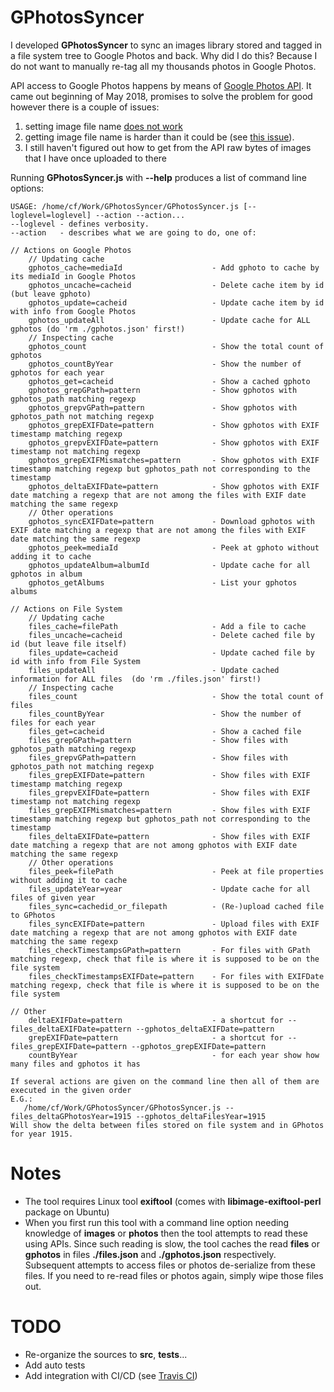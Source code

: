 # GPhotosSyncer
I developed **GPhotosSyncer** to sync an images library stored and tagged in a file system tree to Google Photos and back. 
Why did I do this? Because I do not want to manually re-tag all my thousands photos in Google Photos.

API access to Google Photos happens by means of [Google Photos API](https://developers.google.com/photos/library/guides/get-started). It came out beginning of May 2018, promises to solve the problem for good however there is a couple of issues:
1. setting image file name [does not work](https://issuetracker.google.com/issues/79757390)
1. getting image file name is harder than it could be (see [this issue](https://issuetracker.google.com/issues/79656863)).
1. I still haven't figured out how to get from the API raw bytes of images that I have once uploaded to there

Running **GPhotosSyncer.js** with **--help** produces a list of command line options:
```
USAGE: /home/cf/Work/GPhotosSyncer/GPhotosSyncer.js [--loglevel=loglevel] --action --action...
--loglevel - defines verbosity.
--action   - describes what we are going to do, one of:

// Actions on Google Photos
    // Updating cache
    gphotos_cache=mediaId                    - Add gphoto to cache by its mediaId in Google Photos
    gphotos_uncache=cacheid                  - Delete cache item by id (but leave gphoto)
    gphotos_update=cacheid                   - Update cache item by id with info from Google Photos
    gphotos_updateAll                        - Update cache for ALL gphotos (do 'rm ./gphotos.json' first!)
    // Inspecting cache
    gphotos_count                            - Show the total count of gphotos
    gphotos_countByYear                      - Show the number of gphotos for each year
    gphotos_get=cacheid                      - Show a cached gphoto
    gphotos_grepGPath=pattern                - Show gphotos with gphotos_path matching regexp
    gphotos_grepvGPath=pattern               - Show gphotos with gphotos_path not matching regexp
    gphotos_grepEXIFDate=pattern             - Show gphotos with EXIF timestamp matching regexp
    gphotos_grepvEXIFDate=pattern            - Show gphotos with EXIF timestamp not matching regexp
    gphotos_grepEXIFMismatches=pattern       - Show gphotos with EXIF timestamp matching regexp but gphotos_path not corresponding to the timestamp
    gphotos_deltaEXIFDate=pattern            - Show gphotos with EXIF date matching a regexp that are not among the files with EXIF date matching the same regexp
    // Other operations
    gphotos_syncEXIFDate=pattern             - Download gphotos with EXIF date matching a regexp that are not among the files with EXIF date matching the same regexp
    gphotos_peek=mediaId                     - Peek at gphoto without adding it to cache
    gphotos_updateAlbum=albumId              - Update cache for all gphotos in album
    gphotos_getAlbums                        - List your gphotos albums

// Actions on File System
    // Updating cache
    files_cache=filePath                     - Add a file to cache
    files_uncache=cacheid                    - Delete cached file by id (but leave file itself)
    files_update=cacheid                     - Update cached file by id with info from File System
    files_updateAll                          - Update cached information for ALL files  (do 'rm ./files.json' first!)
    // Inspecting cache
    files_count                              - Show the total count of files
    files_countByYear                        - Show the number of files for each year
    files_get=cacheid                        - Show a cached file
    files_grepGPath=pattern                  - Show files with gphotos_path matching regexp
    files_grepvGPath=pattern                 - Show files with gphotos_path not matching regexp
    files_grepEXIFDate=pattern               - Show files with EXIF timestamp matching regexp
    files_grepvEXIFDate=pattern              - Show files with EXIF timestamp not matching regexp
    files_grepEXIFMismatches=pattern         - Show files with EXIF timestamp matching regexp but gphotos_path not corresponding to the timestamp
    files_deltaEXIFDate=pattern              - Show files with EXIF date matching a regexp that are not among gphotos with EXIF date matching the same regexp
    // Other operations
    files_peek=filePath                      - Peek at file properties without adding it to cache
    files_updateYear=year                    - Update cache for all files of given year
    files_sync=cachedid_or_filepath          - (Re-)upload cached file to GPhotos
    files_syncEXIFDate=pattern               - Upload files with EXIF date matching a regexp that are not among gphotos with EXIF date matching the same regexp
    files_checkTimestampsGPath=pattern       - For files with GPath matching regexp, check that file is where it is supposed to be on the file system
    files_checkTimestampsEXIFDate=pattern    - For files with EXIFDate matching regexp, check that file is where it is supposed to be on the file system

// Other
    deltaEXIFDate=pattern                    - a shortcut for --files_deltaEXIFDate=pattern --gphotos_deltaEXIFDate=pattern
    grepEXIFDate=pattern                     - a shortcut for --files_grepEXIFDate=pattern --gphotos_grepEXIFDate=pattern
    countByYear                              - for each year show how many files and gphotos it has

If several actions are given on the command line then all of them are executed in the given order
E.G.:
   /home/cf/Work/GPhotosSyncer/GPhotosSyncer.js --files_deltaGPhotosYear=1915 --gphotos_deltaFilesYear=1915
Will show the delta between files stored on file system and in GPhotos for year 1915.
```

# Notes
* The tool requires Linux tool **exiftool** (comes with **libimage-exiftool-perl** package on Ubuntu)
* When you first run this tool with a command line option needing knowledge of **images** or **photos**
then the tool attempts to read these using APIs. Since such reading is slow, the tool caches the read
**files** or **gphotos** in files **./files.json** and **./gphotos.json** respectively. Subsequent
attempts to access files or photos de-serialize from these files. If you need to re-read files or
photos again, simply wipe those files out.

# TODO
* Re-organize the sources to **src**, **tests**...
* Add auto tests
* Add integration with CI/CD (see [Travis CI](https://travis-ci.org))
